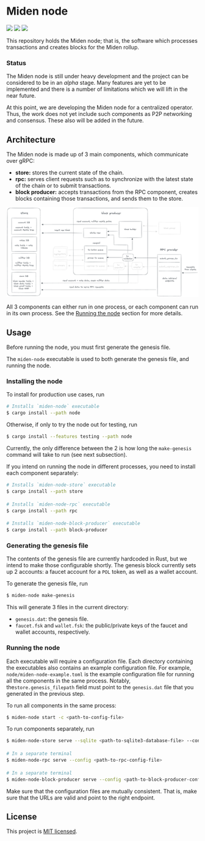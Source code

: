 # Miden node

<a href="https://github.com/0xPolygonMiden/miden-node/blob/main/LICENSE"><img src="https://img.shields.io/badge/license-MIT-blue.svg"></a>
<img src="https://github.com/0xPolygonMiden/miden-node/workflows/CI/badge.svg?branch=main">
<a href="https://crates.io/crates/miden-node"><img src="https://img.shields.io/crates/v/miden-node"></a>

This repository holds the Miden node; that is, the software which processes transactions and creates blocks for the Miden rollup.

### Status

The Miden node is still under heavy development and the project can be considered to be in an *alpha* stage. Many features are yet to be implemented and there is a number of limitations which we will lift in the near future.

At this point, we are developing the Miden node for a centralized operator. Thus, the work does not yet include such components as P2P networking and consensus. These also will be added in the future.

## Architecture


The Miden node is made up of 3 main components, which communicate over gRPC: 
- **store:** stores the current state of the chain.
- **rpc:** serves client requests such as to synchronize with the latest state of the chain or to submit transactions.
- **block producer:** accepts transactions from the RPC component, creates blocks containing those transactions, and sends them to the store.

![Architecture diagram](./assets/architecture.png)

All 3 components can either run in one process, or each component can run in its own process. See the [Running the node](#running-the-node) section for more details.

## Usage

Before running the node, you must first generate the genesis file. 

The `miden-node` executable is used to both generate the genesis file, and running the node.

### Installing the node

To install for production use cases, run

```sh
# Installs `miden-node` executable
$ cargo install --path node
```

Otherwise, if only to try the node out for testing, run

```sh
$ cargo install --features testing --path node
```

Currently, the only difference between the 2 is how long the `make-genesis` command will take to run (see next subsection).

If you intend on running the node in different processes, you need to install each component separately:

```sh
# Installs `miden-node-store` executable
$ cargo install --path store

# Installs `miden-node-rpc` executable
$ cargo install --path rpc

# Installs `miden-node-block-producer` executable
$ cargo install --path block-producer
```

### Generating the genesis file

The contents of the genesis file are currently hardcoded in Rust, but we intend to make those configurable shortly. The genesis block currently sets up 2 accounts: a faucet account for a `POL` token, as well as a wallet account.

To generate the genesis file, run 

```sh
$ miden-node make-genesis
```

This will generate 3 files in the current directory: 
- `genesis.dat`: the genesis file.
- `faucet.fsk` and `wallet.fsk`: the public/private keys of the faucet and wallet accounts, respectively.

### Running the node

Each executable will require a configuration file. Each directory containing the executables also contains an example configuration file. For example, `node/miden-node-example.toml` is the example configuration file for running all the components in the same process. Notably, the`store.genesis_filepath` field must point to the `genesis.dat` file that you generated in the previous step.

To run all components in the same process:

```sh
$ miden-node start -c <path-to-config-file>
```

To run components separately, run

```sh
$ miden-node-store serve --sqlite <path-to-sqlite3-database-file> --config <path-to-store-config-file>

# In a separate terminal
$ miden-node-rpc serve --config <path-to-rpc-config-file>

# In a separate terminal
$ miden-node-block-producer serve --config <path-to-block-producer-config-file>
```

Make sure that the configuration files are mutually consistent. That is, make sure that the URLs are valid and point to the right endpoint.

## License
This project is [MIT licensed](./LICENSE).
